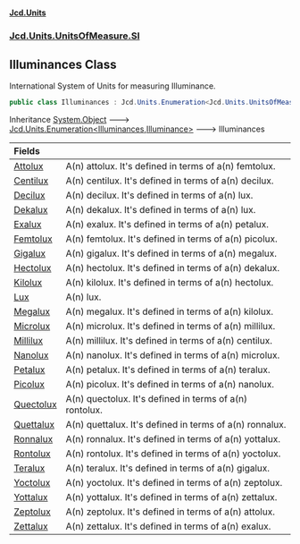 #### [Jcd.Units](index.md 'index')
### [Jcd.Units.UnitsOfMeasure.SI](Jcd.Units.UnitsOfMeasure.SI.md 'Jcd.Units.UnitsOfMeasure.SI')

## Illuminances Class

International System of Units for measuring Illuminance.

```csharp
public class Illuminances : Jcd.Units.Enumeration<Jcd.Units.UnitsOfMeasure.SI.Illuminances, Jcd.Units.UnitTypes.Illuminance>
```

Inheritance [System.Object](https://docs.microsoft.com/en-us/dotnet/api/System.Object 'System.Object') &#129106; [Jcd.Units.Enumeration&lt;](Jcd.Units.Enumeration_TEnumeration,T_.md 'Jcd.Units.Enumeration<TEnumeration,T>')[Illuminances](Jcd.Units.UnitsOfMeasure.SI.Illuminances.md 'Jcd.Units.UnitsOfMeasure.SI.Illuminances')[,](Jcd.Units.Enumeration_TEnumeration,T_.md 'Jcd.Units.Enumeration<TEnumeration,T>')[Illuminance](Jcd.Units.UnitTypes.Illuminance.md 'Jcd.Units.UnitTypes.Illuminance')[&gt;](Jcd.Units.Enumeration_TEnumeration,T_.md 'Jcd.Units.Enumeration<TEnumeration,T>') &#129106; Illuminances

| Fields | |
| :--- | :--- |
| [Attolux](Jcd.Units.UnitsOfMeasure.SI.Illuminances.Attolux.md 'Jcd.Units.UnitsOfMeasure.SI.Illuminances.Attolux') | A(n) attolux. It's defined in terms of a(n) femtolux. |
| [Centilux](Jcd.Units.UnitsOfMeasure.SI.Illuminances.Centilux.md 'Jcd.Units.UnitsOfMeasure.SI.Illuminances.Centilux') | A(n) centilux. It's defined in terms of a(n) decilux. |
| [Decilux](Jcd.Units.UnitsOfMeasure.SI.Illuminances.Decilux.md 'Jcd.Units.UnitsOfMeasure.SI.Illuminances.Decilux') | A(n) decilux. It's defined in terms of a(n) lux. |
| [Dekalux](Jcd.Units.UnitsOfMeasure.SI.Illuminances.Dekalux.md 'Jcd.Units.UnitsOfMeasure.SI.Illuminances.Dekalux') | A(n) dekalux. It's defined in terms of a(n) lux. |
| [Exalux](Jcd.Units.UnitsOfMeasure.SI.Illuminances.Exalux.md 'Jcd.Units.UnitsOfMeasure.SI.Illuminances.Exalux') | A(n) exalux. It's defined in terms of a(n) petalux. |
| [Femtolux](Jcd.Units.UnitsOfMeasure.SI.Illuminances.Femtolux.md 'Jcd.Units.UnitsOfMeasure.SI.Illuminances.Femtolux') | A(n) femtolux. It's defined in terms of a(n) picolux. |
| [Gigalux](Jcd.Units.UnitsOfMeasure.SI.Illuminances.Gigalux.md 'Jcd.Units.UnitsOfMeasure.SI.Illuminances.Gigalux') | A(n) gigalux. It's defined in terms of a(n) megalux. |
| [Hectolux](Jcd.Units.UnitsOfMeasure.SI.Illuminances.Hectolux.md 'Jcd.Units.UnitsOfMeasure.SI.Illuminances.Hectolux') | A(n) hectolux. It's defined in terms of a(n) dekalux. |
| [Kilolux](Jcd.Units.UnitsOfMeasure.SI.Illuminances.Kilolux.md 'Jcd.Units.UnitsOfMeasure.SI.Illuminances.Kilolux') | A(n) kilolux. It's defined in terms of a(n) hectolux. |
| [Lux](Jcd.Units.UnitsOfMeasure.SI.Illuminances.Lux.md 'Jcd.Units.UnitsOfMeasure.SI.Illuminances.Lux') | A(n) lux. |
| [Megalux](Jcd.Units.UnitsOfMeasure.SI.Illuminances.Megalux.md 'Jcd.Units.UnitsOfMeasure.SI.Illuminances.Megalux') | A(n) megalux. It's defined in terms of a(n) kilolux. |
| [Microlux](Jcd.Units.UnitsOfMeasure.SI.Illuminances.Microlux.md 'Jcd.Units.UnitsOfMeasure.SI.Illuminances.Microlux') | A(n) microlux. It's defined in terms of a(n) millilux. |
| [Millilux](Jcd.Units.UnitsOfMeasure.SI.Illuminances.Millilux.md 'Jcd.Units.UnitsOfMeasure.SI.Illuminances.Millilux') | A(n) millilux. It's defined in terms of a(n) centilux. |
| [Nanolux](Jcd.Units.UnitsOfMeasure.SI.Illuminances.Nanolux.md 'Jcd.Units.UnitsOfMeasure.SI.Illuminances.Nanolux') | A(n) nanolux. It's defined in terms of a(n) microlux. |
| [Petalux](Jcd.Units.UnitsOfMeasure.SI.Illuminances.Petalux.md 'Jcd.Units.UnitsOfMeasure.SI.Illuminances.Petalux') | A(n) petalux. It's defined in terms of a(n) teralux. |
| [Picolux](Jcd.Units.UnitsOfMeasure.SI.Illuminances.Picolux.md 'Jcd.Units.UnitsOfMeasure.SI.Illuminances.Picolux') | A(n) picolux. It's defined in terms of a(n) nanolux. |
| [Quectolux](Jcd.Units.UnitsOfMeasure.SI.Illuminances.Quectolux.md 'Jcd.Units.UnitsOfMeasure.SI.Illuminances.Quectolux') | A(n) quectolux. It's defined in terms of a(n) rontolux. |
| [Quettalux](Jcd.Units.UnitsOfMeasure.SI.Illuminances.Quettalux.md 'Jcd.Units.UnitsOfMeasure.SI.Illuminances.Quettalux') | A(n) quettalux. It's defined in terms of a(n) ronnalux. |
| [Ronnalux](Jcd.Units.UnitsOfMeasure.SI.Illuminances.Ronnalux.md 'Jcd.Units.UnitsOfMeasure.SI.Illuminances.Ronnalux') | A(n) ronnalux. It's defined in terms of a(n) yottalux. |
| [Rontolux](Jcd.Units.UnitsOfMeasure.SI.Illuminances.Rontolux.md 'Jcd.Units.UnitsOfMeasure.SI.Illuminances.Rontolux') | A(n) rontolux. It's defined in terms of a(n) yoctolux. |
| [Teralux](Jcd.Units.UnitsOfMeasure.SI.Illuminances.Teralux.md 'Jcd.Units.UnitsOfMeasure.SI.Illuminances.Teralux') | A(n) teralux. It's defined in terms of a(n) gigalux. |
| [Yoctolux](Jcd.Units.UnitsOfMeasure.SI.Illuminances.Yoctolux.md 'Jcd.Units.UnitsOfMeasure.SI.Illuminances.Yoctolux') | A(n) yoctolux. It's defined in terms of a(n) zeptolux. |
| [Yottalux](Jcd.Units.UnitsOfMeasure.SI.Illuminances.Yottalux.md 'Jcd.Units.UnitsOfMeasure.SI.Illuminances.Yottalux') | A(n) yottalux. It's defined in terms of a(n) zettalux. |
| [Zeptolux](Jcd.Units.UnitsOfMeasure.SI.Illuminances.Zeptolux.md 'Jcd.Units.UnitsOfMeasure.SI.Illuminances.Zeptolux') | A(n) zeptolux. It's defined in terms of a(n) attolux. |
| [Zettalux](Jcd.Units.UnitsOfMeasure.SI.Illuminances.Zettalux.md 'Jcd.Units.UnitsOfMeasure.SI.Illuminances.Zettalux') | A(n) zettalux. It's defined in terms of a(n) exalux. |
